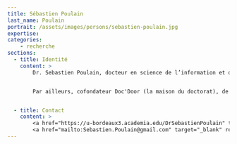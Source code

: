 ```yaml
---
title: Sébastien Poulain
last_name: Poulain
portrait: /assets/images/persons/sebastien-poulain.jpg
expertise:
categories:
    - recherche
sections:
  - title: Identité
    content: >
        Dr. Sebastien Poulain, docteur en science de l’information et de la communication qualifié par le Conseil national des universités. Enseignant dans plusieurs universités (Communication d'entreprise et Communication politique), trésorier du GRER, cofondateur de la revue Radiomorphoses (en charge de la rubrique « Positions de thèse »), administrateur du Comité d’histoire de la radiodiffusion. Cofondateur des blogs RadioduFutur, Radiography, LesRadiosLibres et Infospections.


        Par ailleurs, cofondateur Doc'Door (la maison du doctorat), de Doctrix et de l’association Humanitudes (avec notamment l’atelier « Valorisation de la thèse »), ex-administrateur de l’association PhD Talent (inventeur du concours de lettre de motivation « La lettre d’or »), membre du comité scientifique de Doc emploi SHS.


  - title: Contact
    content: >
        <a href="https://u-bordeaux3.academia.edu/DrSebastienPoulain" target="_blank" rel="noreferrer">Site</a> –
        <a href="mailto:Sebastien.Poulain@gmail.com" target="_blank" rel="noreferrer">Mail</a>
---
```


